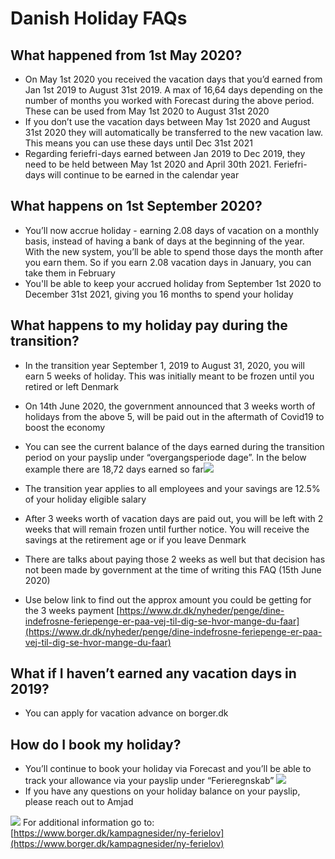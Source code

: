 # Danish Holiday FAQs
## What happened from 1st May 2020?
-   On May 1st 2020 you received the vacation days that you’d earned from Jan 1st 2019 to August 31st 2019. A max of 16,64 days depending on the number of months you worked with Forecast during the above period. These can be used from May 1st 2020 to August 31st 2020
-   If you don’t use the vacation days between May 1st 2020 and August 31st 2020 they will automatically be transferred to the new vacation law. This means you can use these days until Dec 31st 2021
-   Regarding feriefri-days earned between Jan 2019 to Dec 2019, they need to be held between May 1st 2020 and April 30th 2021. Feriefri-days will continue to be earned in the calendar year
 
## What happens on 1st September 2020?
-   You’ll now accrue holiday - earning 2.08 days of vacation on a monthly basis, instead of having a bank of days at the beginning of the year. With the new system, you’ll be able to spend those days the month after you earn them. So if you earn 2.08 vacation days in January, you can take them in February
-   You'll be able to keep your accrued holiday from September 1st 2020 to December 31st 2021, giving you 16 months to spend your holiday
 
## What happens to my holiday pay during the transition?
-   In the transition year September 1, 2019 to August 31, 2020, you will earn 5 weeks of holiday. This was initially meant to be frozen until you retired or left Denmark
    
-   On 14th June 2020, the government announced that 3 weeks worth of holidays from the above 5, will be paid out in the aftermath of Covid19 to boost the economy
    
-   You can see the current balance of the days earned during the transition period on your payslip under “overgangsperiode dage”. In the below example there are 18,72 days earned so far![](https://lh6.googleusercontent.com/UTpxeMYN9AAPvPMFeqZNMr4ybt8Sz8VePfjPZMnRLX9itHj-lmcZMUKAcQNZeGgMeatFt7gS_PQA4fm1sUv4cdCgQsMoINsMPmUNJiVT-IJCpcF38ORRd5-g_Q4FgxWeqb6K82wP)
    
-   The transition year applies to all employees and your savings are 12.5% of your holiday eligible salary
    
-   After 3 weeks worth of vacation days are paid out, you will be left with 2 weeks that will remain frozen until further notice. You will receive the savings at the retirement age or if you leave Denmark
    
-   There are talks about paying those 2 weeks as well but that decision has not been made by government at the time of writing this FAQ (15th June 2020)
    
-   Use below link to find out the approx amount you could be getting for the 3 weeks payment [https://www.dr.dk/nyheder/penge/dine-indefrosne-feriepenge-er-paa-vej-til-dig-se-hvor-mange-du-faar](https://www.dr.dk/nyheder/penge/dine-indefrosne-feriepenge-er-paa-vej-til-dig-se-hvor-mange-du-faar)
  
## What if I haven’t earned any vacation days in 2019?
-   You can apply for vacation advance on borger.dk
    
## How do I book my holiday?
 -   You’ll continue to book your holiday via Forecast and you’ll be able to track your allowance via your payslip under “Ferieregnskab”
![](https://lh5.googleusercontent.com/R_hOqV46EDm5vLodYYZws5t5R5xPz4wO0n0tuC-XSk6Ty9ox4BCrkr3Xnpb8snL5bOvIhUPzEAiFUOHle3JqJKNMu5S1q1Bvimo4GzmLnNlje0LONN5UT6L1ZG6-AaEFLhoru2Gp)
-   If you have any questions on your holiday balance on your payslip, please reach out to Amjad
    
  
![](https://lh5.googleusercontent.com/Lc3YcFMMQY3Hndo96sfb_rXIwk1kr79XXzapEldOek4nlRADa9afVebhDLHZN5Y-qzQLx2YGgtgcoYgHjAXP8vxpEWazkau23T056dXlSmbl9CB2wobQXlA3ncCMaOHY4bFcV4mq)
For additional information go to: [https://www.borger.dk/kampagnesider/ny-ferielov](https://www.borger.dk/kampagnesider/ny-ferielov)